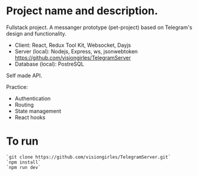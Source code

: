 # Project name and description.

Fullstack project.
A messanger prototype (pet-project) based on Telegram's design and functionality.

- Client: React, Redux Tool Kit, Websocket, Dayjs
- Server (local): Nodejs, Express, ws, jsonwebtoken https://github.com/visiongirles/TelegramServer
- Database (local): PostreSQL

Self made API.

Practice:

- Authentication
- Routing
- State management
- React hooks

# To run

    `git clone https://github.com/visiongirles/TelegramServer.git`
    `npm install`
    `npm run dev`

